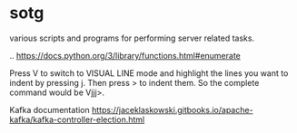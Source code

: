 sotg
====
various scripts and programs for performing server related tasks.

..
https://docs.python.org/3/library/functions.html#enumerate


Press V to switch to VISUAL LINE mode and highlight the lines you want to indent by pressing j. Then press > to indent them. So the complete command would be Vjjj>.

Kafka documentation 
https://jaceklaskowski.gitbooks.io/apache-kafka/kafka-controller-election.html
